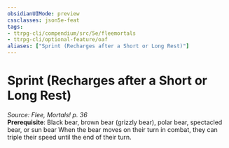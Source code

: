 ```yaml
---
obsidianUIMode: preview
cssclasses: json5e-feat
tags:
- ttrpg-cli/compendium/src/5e/fleemortals
- ttrpg-cli/optional-feature/oaf
aliases: ["Sprint (Recharges after a Short or Long Rest)"]
---
```

# Sprint (Recharges after a Short or Long Rest)
*Source: Flee, Mortals! p. 36*  
**Prerequisite**: Black bear, brown bear (grizzly bear), polar bear, spectacled bear, or sun bear
When the bear moves on their turn in combat, they can triple their speed until the end of their turn.